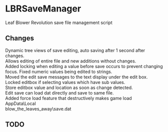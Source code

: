 # LBRSaveManager

Leaf Blower Revolution save file management script

## Changes

Dynamic tree views of save editing, auto saving after 1 second after changes.  
Allows editing of entire file and new additions without changes.  
Added locking when editing a value before save occurs to prevent changing focus.
Fixed numeric values being edited to strings.  
Moved the edit save messages to the text display under the edit box.  
Locked editbox if selecting values which have sub values.  
Store editbox value and location as soon as change detected.  
Edit save can load dat directly and save to same file.  
Added force load feature that destructively makes game load AppData\Local\
blow_the_leaves_away\save.dat  

## TODO
